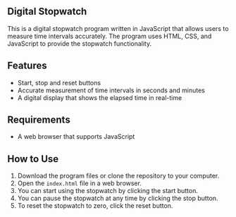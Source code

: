 ## Digital Stopwatch


This is a digital stopwatch program written in JavaScript that allows users to measure time intervals accurately. The program uses HTML, CSS, and JavaScript to provide the stopwatch functionality.


<!-- ## Live demo -->


## Features


- Start, stop and reset buttons
- Accurate measurement of time intervals in seconds and minutes
- A digital display that shows the elapsed time in real-time


## Requirements


- A web browser that supports JavaScript


## How to Use


1. Download the program files or clone the repository to your computer.
2. Open the `index.html` file in a web browser.
3. You can start using the stopwatch by clicking the start button. 
4. You can pause the stopwatch at any time by clicking the stop button. 
5. To reset the stopwatch to zero, click the reset button.

